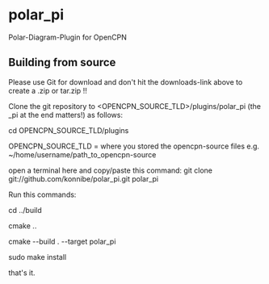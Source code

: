 polar_pi
========

Polar-Diagram-Plugin for OpenCPN


Building from source
--------------------
Please use Git for download and don't hit the downloads-link above to create a .zip or tar.zip !!

Clone the git repository to <OPENCPN_SOURCE_TLD>/plugins/polar_pi (the _pi at the end matters!) as follows:

cd OPENCPN_SOURCE_TLD/plugins

OPENCPN_SOURCE_TLD = where you stored the opencpn-source files e.g. ~/home/username/path_to_opencpn-source

open a terminal here and copy/paste this command:
git clone git://github.com/konnibe/polar_pi.git polar_pi

Run this commands:

cd ../build

cmake ..

cmake --build . --target polar_pi

sudo make install

that's it.
